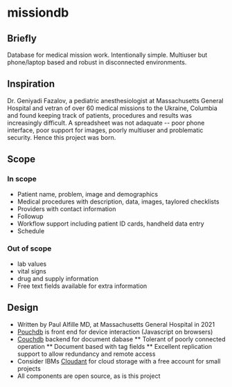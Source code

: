 # missiondb

## Briefly
Database for medical mission work. Intentionally simple. Multiuser but phone/laptop based and robust in disconnected environments.

## Inspiration
Dr. Geniyadi Fazalov, a pediatric anesthesiologist at Massachusetts General Hospital and vetran of over 60 medical missions to the Ukraine, Columbia and found keeping track of patients, procedures and results was increasingly difficult. A spreadsheet was not adaquate -- poor phone interface, poor support for images, poorly multiuser and problematic security. Hence this project was born.

## Scope
### In scope
- Patient name, problem, image and demographics
- Medical procedures with description, data, images, taylored checklists
- Providers with contact information
- Followup
- Workflow support including patient ID cards, handheld data entry
- Schedule
### Out of scope
- lab values 
- vital signs
- drug and supply information
- Free text fields available for extra information

## Design
* Written by Paul Alfille MD, at Massachusetts General Hospital in 2021
* [Pouchdb](https://pouchdb.com/) is front end for device interaction (Javascript on browsers)
* [Couchdb](https://couchdb.apache.org/) backend for document dabase
 ** Tolerant of poorly connected operation
 ** Document based with tag fields
 ** Excellent replication support to allow redundancy and remote access
* Consider IBMs [Cloudant](https://www.ibm.com/cloud/cloudant) for cloud storage with a free account for small projects
* All components are open source, as is this project



